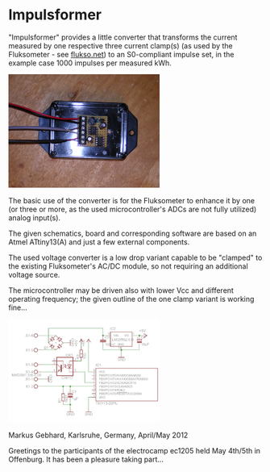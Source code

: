 # Impulsformer
"Impulsformer" provides a little converter that transforms the current
measured by one respective three current clamp(s) (as used by the 
Fluksometer - see [flukso.net](www.flukso.net)) to an S0-compliant impulse set, 
in the example case 1000 impulses per measured kWh.

<img src="Impulsformer.JPG" alt="Impulsformer" width=300px>

The basic use of the converter is for the Fluksometer to enhance it
by one (or three or more, as the used microcontroller's ADCs are not
fully utilized) analog input(s).

The given schematics, board and corresponding software are based on an
Atmel ATtiny13(A) and just a few external components.

The used voltage converter is a low drop variant capable to be "clamped"
to the existing Fluksometer's AC/DC module, so not requiring an
additional voltage source.

The microcontroller may be driven also with lower Vcc and different
operating frequency; the given outline of the one clamp variant is working fine...

<img src="1clamp_pulse_conv.jpg" alt="Impulse converter for one clamp" width=300px>

Markus Gebhard, Karlsruhe, Germany, April/May 2012

Greetings to the participants of the electrocamp ec1205 held May 4th/5th in Offenburg.
It has been a pleasure taking part...
